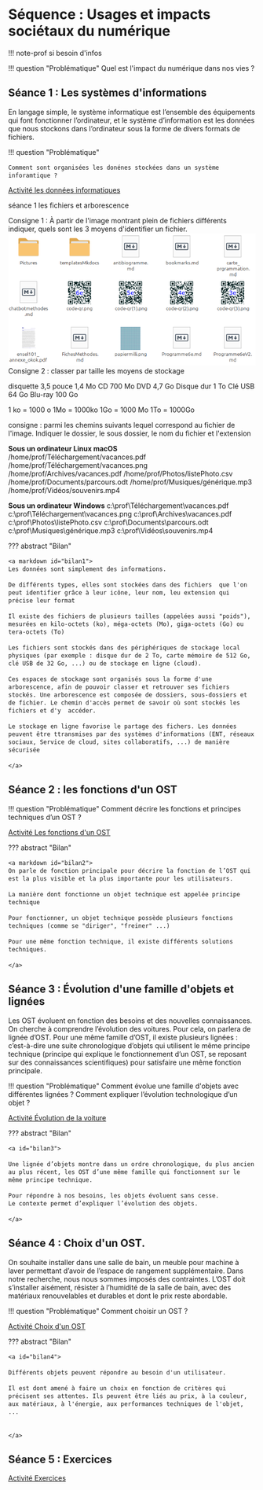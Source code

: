 # Séquence : Usages et impacts sociétaux du numérique

!!! note-prof
    si besoin d'infos


!!! question "Problématique"
    Quel est l'impact du numérique dans nos vies ?

    


## Séance 1 : Les systèmes d'informations


En langage simple, le système informatique est l’ensemble des équipements qui font fonctionner l’ordinateur, et le système d’information est les données que nous stockons dans l’ordinateur sous la forme de divers formats de fichiers.



!!! question "Problématique"

    Comment sont organisées les donénes stockées dans un système inforamtique ?

[Activité les données informatiques](../famillesObj)

séance 1 les fichiers et arborescence

Consigne 1 : À partir de l'image montrant plein de fichiers différents indiquer, quels sont les 3 moyens d'identifier un fichier.
![alt text](image.png)
Consigne 2 : classer par taille les moyens de stockage

disquette 3,5 pouce 1,4 Mo
CD 700 Mo
DVD 4,7 Go
Disque dur 1 To
Clé USB 64 Go
Blu-ray 100 Go

1 ko  = 1000 o
1Mo = 1000ko
1Go = 1000 Mo
1To = 1000Go


consigne : parmi les chemins suivants lequel correspond au fichier de l'image. Indiquer le dossier, le sous dossier, le nom du fichier et l'extension


**Sous un ordinateur Linux macOS**
/home/prof/Téléchargement/vacances.pdf
/home/prof/Téléchargement/vacances.png
/home/prof/Archives/vacances.pdf
/home/prof/Photos/listePhoto.csv
/home/prof/Documents/parcours.odt
/home/prof/Musiques/générique.mp3
/home/prof/Vidéos/souvenirs.mp4

**Sous un ordinateur Windows**
c:\prof\Téléchargement\vacances.pdf
c:\prof\Téléchargement\vacances.png
c:\prof\Archives\vacances.pdf
c:\prof\Photos\listePhoto.csv
c:\prof\Documents\parcours.odt
c:\prof\Musiques\générique.mp3
c:\prof\Vidéos\souvenirs.mp4





??? abstract "Bilan"

    <a markdown id="bilan1">
    Les données sont simplement des informations.

    De différents types, elles sont stockées dans des fichiers  que l'on peut identifier grâce à leur icône, leur nom, leu extension qui précise leur format

    Il existe des fichiers de plusieurs tailles (appelées aussi "poids"), mesurées en kilo-octets (ko), méga-octets (Mo), giga-octets (Go) ou tera-octets (To)

    Les fichiers sont stockés dans des périphériques de stockage local physiques (par exemple : disque dur de 2 To, carte mémoire de 512 Go, clé USB de 32 Go, ...) ou de stockage en ligne (cloud).

    Ces espaces de stockage sont organisés sous la forme d'une arborescence, afin de pouvoir classer et retrouver ses fichiers stockés. Une arborescence est composée de dossiers, sous-dossiers et de fichier. Le chemin d'accès permet de savoir où sont stockés les fichiers et d'y  accéder.

    Le stockage en ligne favorise le partage des fichers. Les données peuvent être ttransmises par des systèmes d'informations (ENT, réseaux sociaux, Service de cloud, sites collaboratifs, ...) de manière sécurisée

    </a>

<div style="page-break-after: always;"></div>


## Séance 2 : les fonctions d'un OST

!!! question "Problématique"
    Comment décrire les fonctions et principes techniques d’un OST ?

[Activité Les fonctions d'un OST](../fonctions)




??? abstract "Bilan"

    <a markdown id="bilan2">
    On parle de fonction principale pour décrire la fonction de l’OST qui est la plus visible et la plus importante pour les utilisateurs.

    La manière dont fonctionne un objet technique est appelée principe technique

    Pour fonctionner, un objet technique possède plusieurs fonctions techniques (comme se "diriger", "freiner" ...)

    Pour une même fonction technique, il existe différents solutions techniques.

    </a>



## Séance 3 : Évolution d'une famille d'objets et lignées

Les OST évoluent en fonction des besoins et des nouvelles connaissances.
On cherche à comprendre l’évolution des voitures. Pour cela, on parlera de lignée d’OST. Pour une même famille d’OST, il existe plusieurs lignées : c’est-à-dire une suite chronologique d’objets qui utilisent le même principe technique (principe qui explique le fonctionnement d’un OST, se reposant sur des connaissances scientifiques) pour satisfaire une même fonction principale. 

!!! question "Problématique"
    Comment évolue une famille d'objets avec différentes lignées ? 
    Comment expliquer l’évolution technologique d’un objet ?

[Activité Évolution de la voiture](../evolVoiture)





??? abstract "Bilan"

    <a id="bilan3">

    Une lignée d’objets montre dans un ordre chronologique, du plus ancien au plus récent, les OST d’une même famille qui fonctionnent sur le même principe technique.
    
    Pour répondre à nos besoins, les objets évoluent sans cesse.
    Le contexte permet d’expliquer l’évolution des objets.

    </a>


## Séance 4 : Choix d'un OST.

On souhaite installer dans une salle de bain, un meuble pour machine à laver permettant d’avoir de l’espace de rangement supplémentaire. Dans notre recherche, nous nous sommes imposés des contraintes. L’OST doit s’installer aisément, résister à l’humidité de la salle de bain, avec des matériaux renouvelables et durables et dont le prix reste abordable.


!!! question "Problématique"
    Comment choisir un OST ?


[Activité Choix d'un OST](../choixOST)



??? abstract "Bilan"

    <a id="bilan4">

    Différents objets peuvent répondre au besoin d'un utilisateur.

    Il est dont amené à faire un choix en fonction de critères qui précisent ses attentes. Ils peuvent être liés au prix, à la couleur, aux matériaux, à l'énergie, aux performances techniques de l'objet, ...


    </a>


## Séance 5 : Exercices

    
[Activité Exercices](../exercicesObjetsTech)




